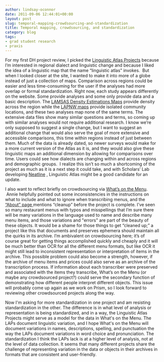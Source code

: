 ```yaml
---
author: lindsay-oconnor
date: 2011-09-06 12:44:01+00:00
layout: post
slug: temporal-mapping-crowdsourcing-and-standardization
title: Temporal mapping, crowdsourcing, and standardization
category: blog
tags:
- grad student research
- praxis
---
```


For my first DH project review, I picked the [Linguistic Atlas Projects](http://www.lap.uga.edu/) because I’m interested in regional dialect and linguistic change and because I liked the idea of a linguistic map that the name “linguistic atlas” invokes.  But when I looked closer at the site, I wanted to make it into more of a globe instead of just a collection of maps. Comparison across regions could be easier and less time-consuming for the user if the analyses had more overlap or formal standardization. Right now, each study appears differently on the website. Some provide analyses and some only provide data and a basic description. The [LAMSAS Density Estimations Maps](http://us.english.uga.edu/cgi-bin/lapsite.fcgi/lamsas/de-maps/) provide density across the region while the [LAPNW maps](http://us.english.uga.edu/cgi-bin/lapsite.fcgi/lapnw/maps/) provide isolated community locations, and these two analyses map none of the same terms. The extensive data files show many similar questions and terms, so coming up with similar analyses would not require additional research. I know we’re only supposed to suggest a single change, but I want to suggest an additional change that would also serve the goal of more extensive and accessible comparisons, this time within regions instead of just between them. Much of the data is already dated, so newer surveys would make for a more current version of the Atlas as it is, and they would also give these linguistic maps an additional dimension by allowing for comparisons over time. Users could see how dialects are changing within and across regions and demographic groups.  I realize this isn’t so much a shortcoming of the project as much as it is a next step it could take, and with Scholars’ Lab developing [Neatline](http://www2.scholarslab.org/about/projects.html#project-detail) , Linguistic Atlas might be a good candidate for an update.

I also want to reflect briefly on crowdsourcing via [What’s on the Menu](http://menus.nypl.org/).  Annie helpfully pointed out some inconsistencies in the instructions on what to include and what to ignore when transcribing menus, and the [“About” page ](http://menus.nypl.org/about)mentions “cleanup” before the project is complete. I’ve seen so many restaurant menus with typos and misspellings that I’m sure there will be many variations in the language used to name and describe many menu items, and those variations and "errors" are part of the beauty of these objects. It would be a shame for those things to get “cleaned up;” a project like this that documents and preserves ephemera should maintain all the quirks in its archive. I’m ambivalent on crowdsourcing here; it’s of course great for getting things accomplished quickly and cheaply and it will be much better than OCR for all the different menu formats, but like OCR it might still lead to inconsistent representation or interpretation of items in the archive. This possible problem could also become a strength, however, if the archive of menu items and prices could also serve as an archive of the transcription process. If information about each transcriber were preserved and associated with the items they transcribe, What’s on the Menu (or maybe any crowdsourced project?) could serve the secondary function of demonstrating how different people interpret different objects. This issue will probably come up again as we work on Prism, so I look forward to reviewing other crowdsourced projects along the way.

Now I'm asking for more standardization in one project and am resisting standardization in the other. The difference is in what level of analysis or representation is being standardized, and in a way, the Linguistic Atlas Projects might serve as a model for the data in What's on the Menu. The LAPs document linguistic variation, and I hope What's on the Menu will document variations in names, descriptions, spelling, and punctuation the way the LAPs document variations in word choice and pronunciation. The standardization I think the LAPs lack is at a higher level of analysis, not at the level of data collection. It seems that many different projects share the challenge of representing variation in the data or objects in their archives in formats that are consistent and user-friendly.
